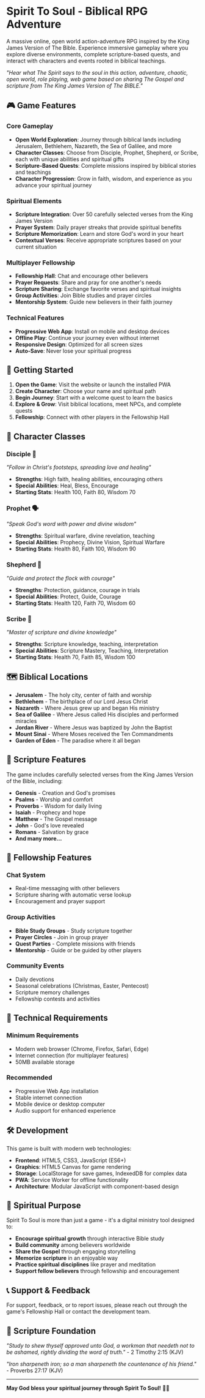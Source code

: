 # Spirit To Soul - Biblical RPG Adventure

A massive online, open world action-adventure RPG inspired by the King James Version of The Bible. Experience immersive gameplay where you explore diverse environments, complete scripture-based quests, and interact with characters and events rooted in biblical teachings.

*"Hear what The Spirit says to the soul in this action, adventure, chaotic, open world, role playing, web game based on sharing The Gospel and scripture from The King James Version of The BIBLE."*

## 🎮 Game Features

### Core Gameplay
- **Open World Exploration**: Journey through biblical lands including Jerusalem, Bethlehem, Nazareth, the Sea of Galilee, and more
- **Character Classes**: Choose from Disciple, Prophet, Shepherd, or Scribe, each with unique abilities and spiritual gifts
- **Scripture-Based Quests**: Complete missions inspired by biblical stories and teachings
- **Character Progression**: Grow in faith, wisdom, and experience as you advance your spiritual journey

### Spiritual Elements
- **Scripture Integration**: Over 50 carefully selected verses from the King James Version
- **Prayer System**: Daily prayer streaks that provide spiritual benefits
- **Scripture Memorization**: Learn and store God's word in your heart
- **Contextual Verses**: Receive appropriate scriptures based on your current situation

### Multiplayer Fellowship
- **Fellowship Hall**: Chat and encourage other believers
- **Prayer Requests**: Share and pray for one another's needs
- **Scripture Sharing**: Exchange favorite verses and spiritual insights
- **Group Activities**: Join Bible studies and prayer circles
- **Mentorship System**: Guide new believers in their faith journey

### Technical Features
- **Progressive Web App**: Install on mobile and desktop devices
- **Offline Play**: Continue your journey even without internet
- **Responsive Design**: Optimized for all screen sizes
- **Auto-Save**: Never lose your spiritual progress

## 🚀 Getting Started

1. **Open the Game**: Visit the website or launch the installed PWA
2. **Create Character**: Choose your name and spiritual path
3. **Begin Journey**: Start with a welcome quest to learn the basics
4. **Explore & Grow**: Visit biblical locations, meet NPCs, and complete quests
5. **Fellowship**: Connect with other players in the Fellowship Hall

## 🎯 Character Classes

### Disciple 👥
*"Follow in Christ's footsteps, spreading love and healing"*
- **Strengths**: High faith, healing abilities, encouraging others
- **Special Abilities**: Heal, Bless, Encourage
- **Starting Stats**: Health 100, Faith 80, Wisdom 70

### Prophet 🗣️
*"Speak God's word with power and divine wisdom"*
- **Strengths**: Spiritual warfare, divine revelation, teaching
- **Special Abilities**: Prophecy, Divine Vision, Spiritual Warfare
- **Starting Stats**: Health 80, Faith 100, Wisdom 90

### Shepherd 🐑
*"Guide and protect the flock with courage"*
- **Strengths**: Protection, guidance, courage in trials
- **Special Abilities**: Protect, Guide, Courage
- **Starting Stats**: Health 120, Faith 70, Wisdom 60

### Scribe 📜
*"Master of scripture and divine knowledge"*
- **Strengths**: Scripture knowledge, teaching, interpretation
- **Special Abilities**: Scripture Mastery, Teaching, Interpretation
- **Starting Stats**: Health 70, Faith 85, Wisdom 100

## 🗺️ Biblical Locations

- **Jerusalem** - The holy city, center of faith and worship
- **Bethlehem** - The birthplace of our Lord Jesus Christ
- **Nazareth** - Where Jesus grew up and began His ministry
- **Sea of Galilee** - Where Jesus called His disciples and performed miracles
- **Jordan River** - Where Jesus was baptized by John the Baptist
- **Mount Sinai** - Where Moses received the Ten Commandments
- **Garden of Eden** - The paradise where it all began

## 📖 Scripture Features

The game includes carefully selected verses from the King James Version of the Bible, including:

- **Genesis** - Creation and God's promises
- **Psalms** - Worship and comfort
- **Proverbs** - Wisdom for daily living
- **Isaiah** - Prophecy and hope
- **Matthew** - The Gospel message
- **John** - God's love revealed
- **Romans** - Salvation by grace
- **And many more...**

## 🤝 Fellowship Features

### Chat System
- Real-time messaging with other believers
- Scripture sharing with automatic verse lookup
- Encouragement and prayer support

### Group Activities
- **Bible Study Groups** - Study scripture together
- **Prayer Circles** - Join in group prayer
- **Quest Parties** - Complete missions with friends
- **Mentorship** - Guide or be guided by other players

### Community Events
- Daily devotions
- Seasonal celebrations (Christmas, Easter, Pentecost)
- Scripture memory challenges
- Fellowship contests and activities

## 📱 Technical Requirements

### Minimum Requirements
- Modern web browser (Chrome, Firefox, Safari, Edge)
- Internet connection (for multiplayer features)
- 50MB available storage

### Recommended
- Progressive Web App installation
- Stable internet connection
- Mobile device or desktop computer
- Audio support for enhanced experience

## 🛠️ Development

This game is built with modern web technologies:

- **Frontend**: HTML5, CSS3, JavaScript (ES6+)
- **Graphics**: HTML5 Canvas for game rendering
- **Storage**: LocalStorage for save games, IndexedDB for complex data
- **PWA**: Service Worker for offline functionality
- **Architecture**: Modular JavaScript with component-based design

## 🙏 Spiritual Purpose

Spirit To Soul is more than just a game - it's a digital ministry tool designed to:

- **Encourage spiritual growth** through interactive Bible study
- **Build community** among believers worldwide
- **Share the Gospel** through engaging storytelling
- **Memorize scripture** in an enjoyable way
- **Practice spiritual disciplines** like prayer and meditation
- **Support fellow believers** through fellowship and encouragement

## 📞 Support & Feedback

For support, feedback, or to report issues, please reach out through the game's Fellowship Hall or contact the development team.

## 📜 Scripture Foundation

*"Study to shew thyself approved unto God, a workman that needeth not to be ashamed, rightly dividing the word of truth."* - 2 Timothy 2:15 (KJV)

*"Iron sharpeneth iron; so a man sharpeneth the countenance of his friend."* - Proverbs 27:17 (KJV)

---

**May God bless your spiritual journey through Spirit To Soul!** 🙏✨
